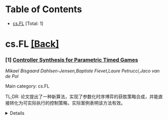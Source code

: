 <div id=toc></div>

# Table of Contents

- [cs.FL](#cs.FL) [Total: 1]


<div id='cs.FL'></div>

# cs.FL [[Back]](#toc)

### [1] [Controller Synthesis for Parametric Timed Games](https://arxiv.org/abs/2506.15532)
*Mikael Bisgaard Dahlsen-Jensen,Baptiste Fievet,Laure Petrucci,Jaco van de Pol*

Main category: cs.FL

TL;DR: 论文提出了一种新算法，实现了参数化时序博弈的获胜策略合成，并能直接转化为可实际执行的控制策略，实际案例表明该方法有效。


<details>
  <summary>Details</summary>
Motivation: 现有算法只能综合时钟参数的约束，无法直接合成对应的获胜策略，难以应用于实际控制器的设计。为解决这一不足，作者提出新的策略合成方法。

Method: 提出了一种新的策略定义，并基于此开发了（半）算法来合成参数化时序博弈的获胜策略，还设计了策略到时序自动机的转换方法，并通过实际案例实现和实验验证了方法的有效性。

Result: 给出了一种能够从参数化时序博弈中直接导出获胜策略并将其用于时序自动机的方法，并通过‘生产单元’案例实现验证了其实用性和可行性。

Conclusion: 本文提出的（半）算法能够计算出参数化时序博弈中的获胜策略，并能将策略转换成（参数化）时序自动机用于实际控制器设计。实验证明该方法在实际案例中是可行的。

Abstract: We present a (semi)-algorithm to compute winning strategies for parametric
timed games. Previous algorithms only synthesized constraints on the clock
parameters for which the game is winning. A new definition of (winning)
strategies is proposed, and ways to compute them. A transformation of these
strategies to (parametric) timed automata allows for building a controller
enforcing them. The feasibility of the method is demonstrated by an
implementation and experiments for the Production Cell case study.

</details>
